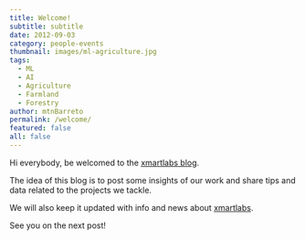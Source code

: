 ```yaml
---
title: Welcome!
subtitle: subtitle
date: 2012-09-03
category: people-events
thumbnail: images/ml-agriculture.jpg
tags:
  - ML
  - AI
  - Agriculture
  - Farmland
  - Forestry
author: mtnBarreto
permalink: /welcome/
featured: false
all: false
---
```



Hi everybody, be welcomed to the [xmartlabs blog](https://blog.xmartlabs.com/).

The idea of this blog is to post some insights of our work and share tips and data related to the projects we tackle.

We will also keep it updated with info and news about [xmartlabs](https://xmartlabs.com/).

See you on the next post!
